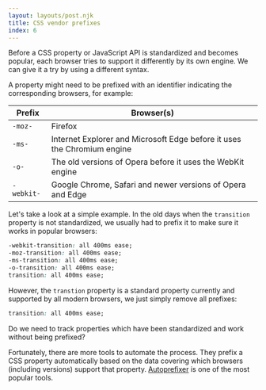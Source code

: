 ```yaml
---
layout: layouts/post.njk
title: CSS vendor prefixes
index: 6
---
```


Before a CSS property or JavaScript API is standardized and becomes popular, each browser tries to support it differently by its own engine. We can give it a try by using a different syntax.

A property might need to be prefixed with an identifier indicating the corresponding browsers, for example:

| Prefix     | Browser(s)                                                              |
| ---------- | ----------------------------------------------------------------------- |
| `-moz-`    | Firefox                                                                 |
| `-ms-`     | Internet Explorer and Microsoft Edge before it uses the Chromium engine |
| `-o-`      | The old versions of Opera before it uses the WebKit engine              |
| `-webkit-` | Google Chrome, Safari and newer versions of Opera and Edge              |

Let's take a look at a simple example. In the old days when the `transition` property is not standardized, we usually had to prefix it to make sure it works in popular browsers:

```css
-webkit-transition: all 400ms ease;
-moz-transition: all 400ms ease;
-ms-transition: all 400ms ease;
-o-transition: all 400ms ease;
transition: all 400ms ease;
```

However, the `transtion` property is a standard property currently and supported by all modern browsers, we just simply remove all prefixes:

```css
transition: all 400ms ease;
```

Do we need to track properties which have been standardized and work without being prefixed?

Fortunately, there are more tools to automate the process. They prefix a CSS property automatically based on the data covering which browsers (including versions) support that property.
[Autoprefixer](https://github.com/postcss/autoprefixer) is one of the most popular tools.
